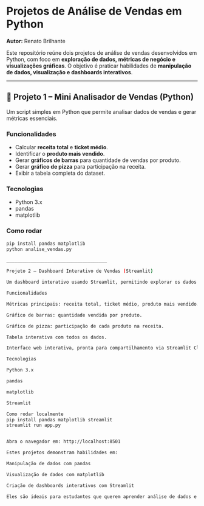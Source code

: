 # Projetos de Análise de Vendas em Python

**Autor:** Renato Brilhante

Este repositório reúne dois projetos de análise de vendas desenvolvidos em Python, com foco em **exploração de dados, métricas de negócio e visualizações gráficas**. O objetivo é praticar habilidades de **manipulação de dados, visualização e dashboards interativos**.

---

## 📌 Projeto 1 – Mini Analisador de Vendas (Python)

Um script simples em Python que permite analisar dados de vendas e gerar métricas essenciais.

### Funcionalidades
- Calcular **receita total** e **ticket médio**.
- Identificar o **produto mais vendido**.
- Gerar **gráficos de barras** para quantidade de vendas por produto.
- Gerar **gráfico de pizza** para participação na receita.
- Exibir a tabela completa do dataset.

### Tecnologias
- Python 3.x
- pandas
- matplotlib

### Como rodar
```bash
pip install pandas matplotlib
python analise_vendas.py

_____________________________________

Projeto 2 – Dashboard Interativo de Vendas (Streamlit)

Um dashboard interativo usando Streamlit, permitindo explorar os dados de vendas de forma visual e dinâmica.

Funcionalidades

Métricas principais: receita total, ticket médio, produto mais vendido.

Gráfico de barras: quantidade vendida por produto.

Gráfico de pizza: participação de cada produto na receita.

Tabela interativa com todos os dados.

Interface web interativa, pronta para compartilhamento via Streamlit Cloud.

Tecnologias

Python 3.x

pandas

matplotlib

Streamlit

Como rodar localmente
pip install pandas matplotlib streamlit
streamlit run app.py


Abra o navegador em: http://localhost:8501

Estes projetos demonstram habilidades em:

Manipulação de dados com pandas

Visualização de dados com matplotlib

Criação de dashboards interativos com Streamlit

Eles são ideais para estudantes que querem aprender análise de dados e visualização de forma prática e aplicar em casos reais.
